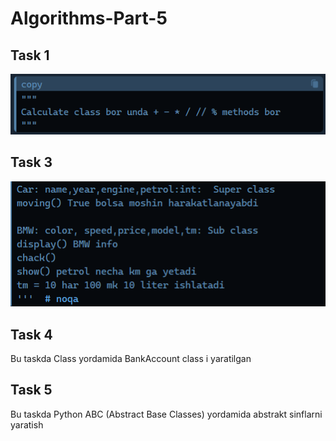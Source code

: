# Algorithms-Part-5

<h2>Task 1</h2>

<img src="img/img1.png" alt="Task 1">

<h2>Task 3</h2>

<img src="img/img3.png" alt="Task 3">

<h2>Task 4</h2>

Bu taskda Class yordamida BankAccount class i yaratilgan

<h2>Task 5</h2>

Bu taskda Python ABC (Abstract Base Classes) yordamida abstrakt sinflarni yaratish